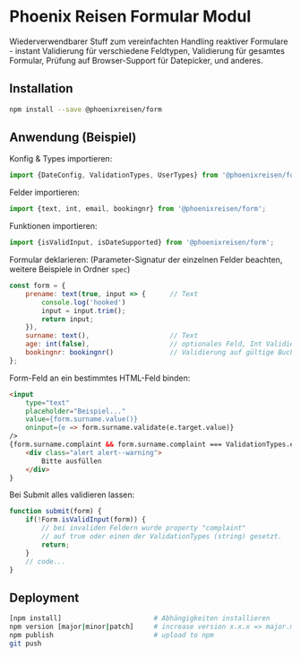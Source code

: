 # Phoenix Reisen Formular Modul

Wiederverwendbarer Stuff zum vereinfachten Handling reaktiver Formulare - instant Validierung für verschiedene
Feldtypen, Validierung für gesamtes Formular, Prüfung auf Browser-Support für Datepicker, und anderes.

## Installation

```bash
npm install --save @phoenixreisen/form
```

## Anwendung (Beispiel)

Konfig & Types importieren:

```js
import {DateConfig, ValidationTypes, UserTypes} from '@phoenixreisen/form';
```

Felder importieren:

```js
import {text, int, email, bookingnr} from '@phoenixreisen/form';
```

Funktionen importieren:

```js
import {isValidInput, isDateSupported} from '@phoenixreisen/form';
```

Formular deklarieren:
(Parameter-Signatur der einzelnen Felder beachten, weitere Beispiele in Ordner `spec`)

```js
const form = {
    prename: text(true, input => {      // Text
        console.log('hooked')
        input = input.trim();
        return input;
    }),
    surname: text(),                    // Text
    age: int(false),                    // optionales Feld, Int Validierung
    bookingnr: bookingnr()              // Validierung auf gültige Buchungsnr.
};
```

Form-Feld an ein bestimmtes HTML-Feld binden:

```html
<input
    type="text"
    placeholder="Beispiel..."
    value={form.surname.value()}
    oninput={e => form.surname.validate(e.target.value)}
/>
{form.surname.complaint && form.surname.complaint === ValidationTypes.empty ?
    <div class="alert alert--warning">
        Bitte ausfüllen
    </div>
}
```

Bei Submit alles validieren lassen:

```js
function submit(form) {
    if(!Form.isValidInput(form)) {
        // bei invaliden Feldern wurde property "complaint"
        // auf true oder einen der ValidationTypes (string) gesetzt.
        return;
    }
    // code...
}
```


## Deployment

```bash
[npm install]                       # Abhängigkeiten installieren
npm version [major|minor|patch]     # increase version x.x.x => major.minor.patch
npm publish                         # upload to npm
git push
```